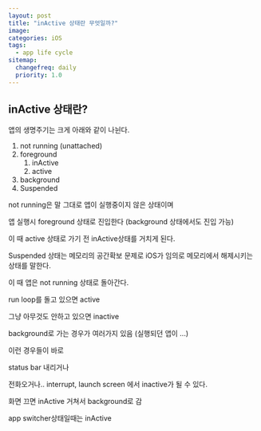 ```yaml
---
layout: post
title: "inActive 상태란 무엇일까?"
image:
categories: iOS
tags: 
  - app life cycle
sitemap:
  changefreq: daily
  priority: 1.0
---
```


## inActive 상태란?

앱의 생명주기는 크게 아래와 같이 나뉜다.

1. not running (unattached)
2. foreground
   1. inActive
   2. active
3. background
4. Suspended



not running은 말 그대로 앱이 실행중이지 않은 상태이며

앱 실행시 foreground 상태로 진입한다 (background 상태에서도 진입 가능)

이 때 active 상태로 가기 전 inActive상태를 거치게 된다.

Suspended 상태는 메모리의 공간확보 문제로 iOS가 임의로 메모리에서 해제시키는 상태를 말한다.

이 때 앱은 not running 상태로 돌아간다. 









run loop를 돌고 있으면 active

그냥 아무것도 안하고 있으면 inactive

background로 가는 경우가 여러가지 있음 (실행되던 앱이 ...)

이런 경우들이 바로 

status bar 내리거나

전화오거나.. interrupt, launch screen 에서 inactive가 될 수 있다.



화면 끄면 inActive 거쳐서 background로 감

app switcher상태일때는 inActive